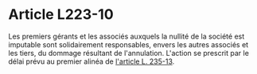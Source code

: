 # Article L223-10

Les premiers gérants et les associés auxquels la nullité de la société est imputable sont solidairement responsables, envers les autres associés et les tiers, du dommage résultant de l'annulation. L'action se prescrit par le délai prévu au premier alinéa de <a href='/affichCodeArticle.do?cidTexte=LEGITEXT000005634379&idArticle=LEGIARTI000006229644&dateTexte=&categorieLien=cid' title='Code de commerce - art. L235-13 (V)'>l'article L. 235-13</a>.